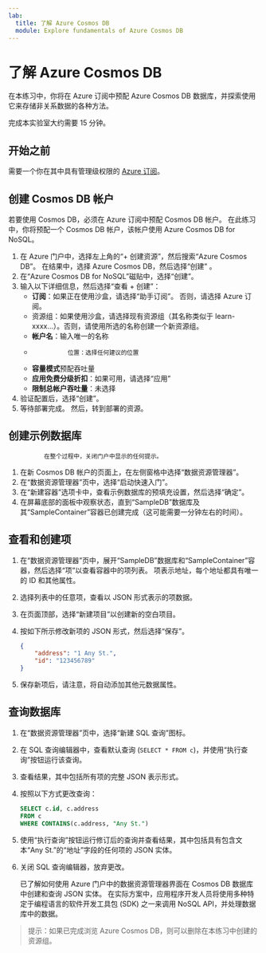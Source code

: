 ```yaml
---
lab:
  title: 了解 Azure Cosmos DB
  module: Explore fundamentals of Azure Cosmos DB
---
```

# <a name="explore-azure-cosmos-db"></a>了解 Azure Cosmos DB

在本练习中，你将在 Azure 订阅中预配 Azure Cosmos DB 数据库，并探索使用它来存储非关系数据的各种方法。

完成本实验室大约需要 15 分钟。

## <a name="before-you-start"></a>开始之前

需要一个你在其中具有管理级权限的 [Azure 订阅](https://azure.microsoft.com/free)。

## <a name="create-a-cosmos-db-account"></a>创建 Cosmos DB 帐户

若要使用 Cosmos DB，必须在 Azure 订阅中预配 Cosmos DB 帐户。 在此练习中，你将预配一个 Cosmos DB 帐户，该帐户使用 Azure Cosmos DB for NoSQL。

1. 在 Azure 门户中，选择左上角的“+ 创建资源”，然后搜索“Azure Cosmos DB”。  在结果中，选择 Azure Cosmos DB，然后选择“创建” 。
1. 在“Azure Cosmos DB for NoSQL”磁贴中，选择“创建”。 
1. 输入以下详细信息，然后选择“查看 + 创建”：
    - **订阅**：如果正在使用沙盒，请选择“助手订阅”。 否则，请选择 Azure 订阅。
    - 资源组：如果使用沙盒，请选择现有资源组（其名称类似于 learn-xxxx...）。否则，请使用所选的名称创建一个新资源组。
    - **帐户名**：输入唯一的名称
    -               位置：选择任何建议的位置
    - **容量模式**预配吞吐量
    - **应用免费分级折扣**：如果可用，请选择“应用”
    - **限制总帐户吞吐量**：未选择
1. 验证配置后，选择“创建”。
1. 等待部署完成。 然后，转到部署的资源。

## <a name="create-a-sample-database"></a>创建示例数据库

              在整个过程中，关闭门户中显示的任何提示。

1. 在新 Cosmos DB 帐户的页面上，在左侧窗格中选择“数据资源管理器”。
1. 在“数据资源管理器”页中，选择“启动快速入门”。
1. 在“新建容器”选项卡中，查看示例数据库的预填充设置，然后选择“确定”。
1. 在屏幕底部的面板中观察状态，直到“SampleDB”数据库及其“SampleContainer”容器已创建完成（这可能需要一分钟左右的时间）。

## <a name="view-and-create-items"></a>查看和创建项

1. 在“数据资源管理器”页中，展开“SampleDB”数据库和“SampleContainer”容器，然后选择“项”以查看容器中的项列表。 项表示地址，每个地址都具有唯一的 ID 和其他属性。
1. 选择列表中的任意项，查看以 JSON 形式表示的项数据。
1. 在页面顶部，选择“新建项目”以创建新的空白项目。
1. 按如下所示修改新项的 JSON 形式，然后选择“保存”。

    ```json
    {
        "address": "1 Any St.",
        "id": "123456789"
    }
    ```

1. 保存新项后，请注意，将自动添加其他元数据属性。

## <a name="query-the-database"></a>查询数据库

1. 在“数据资源管理器”页中，选择“新建 SQL 查询”图标。
1. 在 SQL 查询编辑器中，查看默认查询 (`SELECT * FROM c`)，并使用“执行查询”按钮运行该查询。
1. 查看结果，其中包括所有项的完整 JSON 表示形式。
1. 按照以下方式更改查询：

    ```sql
    SELECT c.id, c.address
    FROM c
    WHERE CONTAINS(c.address, "Any St.")
    ```

1. 使用“执行查询”按钮运行修订后的查询并查看结果，其中包括具有包含文本“Any St.”的“地址”字段的任何项的 JSON 实体。
1. 关闭 SQL 查询编辑器，放弃更改。

    已了解如何使用 Azure 门户中的数据资源管理器界面在 Cosmos DB 数据库中创建和查询 JSON 实体。 在实际方案中，应用程序开发人员将使用多种特定于编程语言的软件开发工具包 (SDK) 之一来调用 NoSQL API，并处理数据库中的数据。

> 提示：如果已完成浏览 Azure Cosmos DB，则可以删除在本练习中创建的资源组。
